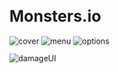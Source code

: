 # Monsters.io

![cover](https://github.com/omeralpcolak/Monsters.io/assets/112391850/11178880-389e-407a-afe3-b4d87d6849f7)    ![menu](https://github.com/omeralpcolak/Monsters.io/assets/112391850/09242716-59de-411b-abd7-e9ac9b758cc6)    ![options](https://github.com/omeralpcolak/Monsters.io/assets/112391850/d5309dab-9f40-4fcd-af50-bc5a919378ac)



![damageUI](https://github.com/omeralpcolak/Monsters.io/assets/112391850/20333473-d728-401d-8e36-438d7624a5e3)



